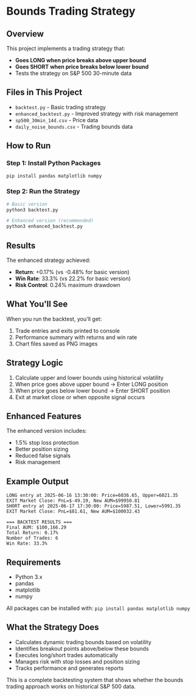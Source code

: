 # Bounds Trading Strategy

## Overview
This project implements a trading strategy that:
- **Goes LONG when price breaks above upper bound**
- **Goes SHORT when price breaks below lower bound**
- Tests the strategy on S&P 500 30-minute data

## Files in This Project
- `backtest.py` - Basic trading strategy
- `enhanced_backtest.py` - Improved strategy with risk management
- `sp500_30min_14d.csv` - Price data
- `daily_noise_bounds.csv` - Trading bounds data

## How to Run

### Step 1: Install Python Packages
```bash
pip install pandas matplotlib numpy
```

### Step 2: Run the Strategy
```bash
# Basic version
python3 backtest.py

# Enhanced version (recommended)
python3 enhanced_backtest.py
```

## Results

The enhanced strategy achieved:
- **Return**: +0.17% (vs -0.48% for basic version)
- **Win Rate**: 33.3% (vs 22.2% for basic version)
- **Risk Control**: 0.24% maximum drawdown

## What You'll See

When you run the backtest, you'll get:
1. Trade entries and exits printed to console
2. Performance summary with returns and win rate
3. Chart files saved as PNG images

## Strategy Logic

1. Calculate upper and lower bounds using historical volatility
2. When price goes above upper bound → Enter LONG position
3. When price goes below lower bound → Enter SHORT position
4. Exit at market close or when opposite signal occurs

## Enhanced Features

The enhanced version includes:
- 1.5% stop loss protection
- Better position sizing
- Reduced false signals
- Risk management

## Example Output
```
LONG entry at 2025-06-16 13:30:00: Price=6036.65, Upper=6021.35
EXIT Market Close: PnL=$-49.19, New AUM=$99950.81
SHORT entry at 2025-06-17 17:30:00: Price=5987.51, Lower=5991.35
EXIT Market Close: PnL=$81.61, New AUM=$100032.43

=== BACKTEST RESULTS ===
Final AUM: $100,166.29
Total Return: 0.17%
Number of Trades: 6
Win Rate: 33.3%
```

## Requirements
- Python 3.x
- pandas
- matplotlib  
- numpy

All packages can be installed with: `pip install pandas matplotlib numpy`

## What the Strategy Does
- Calculates dynamic trading bounds based on volatility
- Identifies breakout points above/below these bounds
- Executes long/short trades automatically
- Manages risk with stop losses and position sizing
- Tracks performance and generates reports

This is a complete backtesting system that shows whether the bounds trading approach works on historical S&P 500 data.